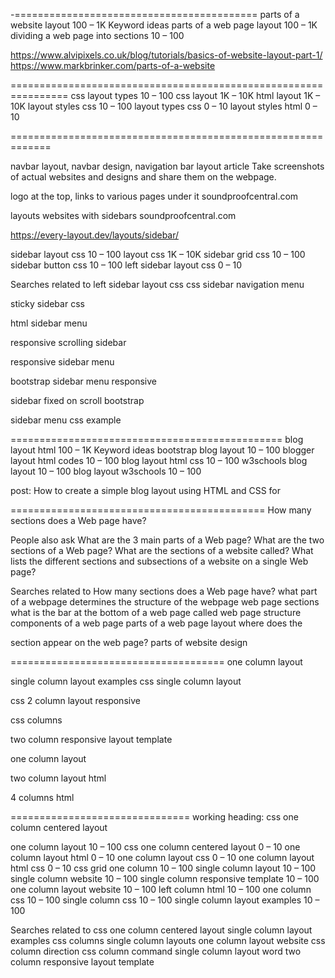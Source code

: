 -==========================================
parts of a website layout
100 – 1K
Keyword ideas
parts of a web page layout
100 – 1K
dividing a web page into sections
10 – 100

https://www.alvipixels.co.uk/blog/tutorials/basics-of-website-layout-part-1/
https://www.markbrinker.com/parts-of-a-website

================================================================
css layout types
10 – 100
css layout
1K – 10K
html layout
1K – 10K
layout styles css
10 – 100
layout types css
0 – 10
layout styles html
0 – 10

=============================================================


navbar layout, navbar design, navigation bar layout article
Take screenshots of actual websites and designs and share them on the webpage.

logo at the top, links to various pages under it
soundproofcentral.com


layouts	
websites with sidebars
soundproofcentral.com


https://every-layout.dev/layouts/sidebar/

sidebar layout css
10 – 100
layout css
1K – 10K
sidebar grid css
10 – 100
sidebar button css
10 – 100
left sidebar layout css
0 – 10


Searches related to left sidebar layout css
css sidebar navigation menu

sticky sidebar css

html sidebar menu

responsive scrolling sidebar

responsive sidebar menu

bootstrap sidebar menu responsive

sidebar fixed on scroll bootstrap

sidebar menu css example


===============================================
blog layout html
100 – 1K
Keyword ideas
bootstrap blog layout
10 – 100
blogger layout html codes
10 – 100
blog layout html css
10 – 100
w3schools blog layout
10 – 100
blog layout w3schools
10 – 100


post:
How to create a simple blog layout using HTML and CSS for 


============================================
How many sections does a Web page have?

People also ask
What are the 3 main parts of a Web page?
What are the two sections of a Web page?
What are the sections of a website called?
What lists the different sections and subsections of a website on a single Web page?

Searches related to How many sections does a Web page have?
what part of a webpage determines the structure of the webpage
web page sections
what is the bar at the bottom of a web page called
web page structure
components of a web page
parts of a web page layout
where does the <main> section appear on the web page?
parts of website design

=====================================
one column layout


single column layout examples
css single column layout

css 2 column layout responsive

css columns

two column responsive layout template

one column layout

two column layout html

4 columns html

===============================
working heading: css one column centered layout

one column layout
10 – 100
css one column centered layout
0 – 10
one column layout html
0 – 10
one column layout css
0 – 10
one column layout html css
0 – 10
css grid one column
10 – 100
single column layout
10 – 100
single column website
10 – 100
single column responsive template
10 – 100
one column layout website
10 – 100
left column html
10 – 100
one column css
10 – 100
single column css
10 – 100
single column layout examples
10 – 100

Searches related to css one column centered layout
single column layout examples
css columns
single column layouts
one column layout website
css column direction
css column command
single column layout word
two column responsive layout template



